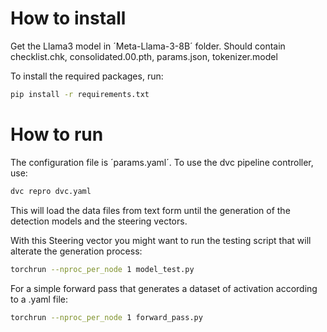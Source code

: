 # How to install

Get the Llama3 model in ´Meta-Llama-3-8B´ folder. Should contain checklist.chk, consolidated.00.pth, params.json, tokenizer.model

To install the required packages, run:

```bash
pip install -r requirements.txt
```

# How to run

The configuration file is ´params.yaml´. To use the dvc pipeline controller, use:

```bash
dvc repro dvc.yaml
```

This will load the data files from text form until the generation of the detection models and the steering vectors.

With this Steering vector you might want to run the testing script that will alterate the generation process:

```bash
torchrun --nproc_per_node 1 model_test.py
```


For a simple forward pass that generates a dataset of activation according to a .yaml file:

```bash
torchrun --nproc_per_node 1 forward_pass.py
```